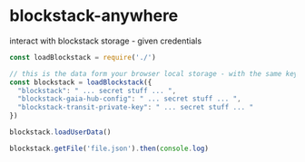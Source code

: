 # blockstack-anywhere
interact with blockstack storage - given credentials

```javascript
const loadBlockstack = require('./')

// this is the data form your browser local storage - with the same keys
const blockstack = loadBlockstack({
  "blockstack": " ... secret stuff ... ",
  "blockstack-gaia-hub-config": " ... secret stuff ... ",
  "blockstack-transit-private-key": " ... secret stuff ... "
})

blockstack.loadUserData()

blockstack.getFile('file.json').then(console.log)
```
